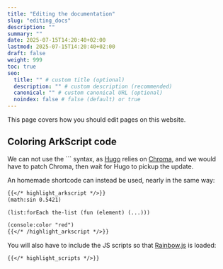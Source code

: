 ```yaml
---
title: "Editing the documentation"
slug: "editing_docs"
description: ""
summary: ""
date: 2025-07-15T14:20:40+02:00
lastmod: 2025-07-15T14:20:40+02:00
draft: false
weight: 999
toc: true
seo:
  title: "" # custom title (optional)
  description: "" # custom description (recommended)
  canonical: "" # custom canonical URL (optional)
  noindex: false # false (default) or true
---
```


This page covers how you should edit pages on this website.

## Coloring ArkScript code

We can not use the \`\`\` syntax, as [Hugo](https://gohugo.io/) relies on [Chroma](https://github.com/alecthomas/chroma), and we would have to patch Chroma, then wait for Hugo to pickup the update.

An homemade shortcode can instead be used, nearly in the same way:

```markdown
{{</* highlight_arkscript */>}}
(math:sin 0.5421)

(list:forEach the-list (fun (element) (...)))

(console:color "red")
{{</* /highlight_arkscript */>}}
```

You will also have to include the JS scripts so that [Rainbow.js](https://craig.is/making/rainbows) is loaded:

```markdown
{{</* highlight_scripts */>}}
```

